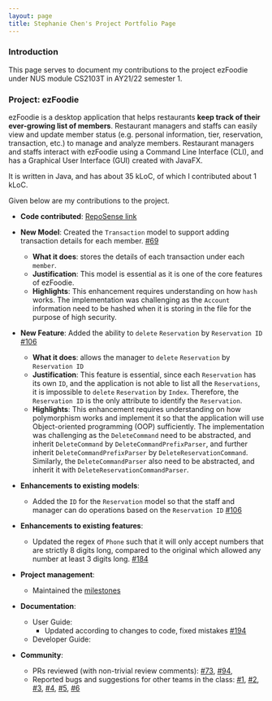 ```yaml
---
layout: page
title: Stephanie Chen's Project Portfolio Page
---
```


### Introduction

This page serves to document my contributions to the project ezFoodie under NUS module CS2103T in AY21/22 semester 1.

### Project: ezFoodie

ezFoodie is a desktop application that helps restaurants **keep track of their ever-growing list of members**.
Restaurant managers and staffs can easily view and update member status (e.g. personal information, tier, reservation, transaction, etc.) to manage and analyze members.
Restaurant managers and staffs interact with ezFoodie using a Command Line Interface (CLI), and has a Graphical User Interface (GUI) created with JavaFX.

It is written in Java, and has about 35 kLoC, of which I contributed about 1 kLoC.

Given below are my contributions to the project.

* **Code contributed**: [RepoSense link](https://nus-cs2103-ay2122s1.github.io/tp-dashboard/?breakdown=true&search=stephanie-csy)

* **New Model**: Created the `Transaction` model to support adding transaction details for each member. [\#69](https://github.com/AY2122S1-CS2103T-F12-4/tp/pull/69)
    * **What it does**: stores the details of each transaction under each `member`.
    * **Justification**: This model is essential as it is one of the core features of ezFoodie.
    * **Highlights**: This enhancement requires understanding on how `hash` works. The implementation was challenging as the `Account` information need to be hashed when it is storing in the file for the purpose of high security.

* **New Feature**: Added the ability to `delete` `Reservation` by `Reservation ID` [\#106](https://github.com/AY2122S1-CS2103T-F12-4/tp/pull/106)
    * **What it does**: allows the manager to `delete` `Reservation` by `Reservation ID`
    * **Justification**: This feature is essential, since each `Reservation` has its own `ID`, and the application is not able to list all the `Reservations`, it is impossible to `delete` `Reservation` by `Index`. Therefore, the `Reservation ID` is the only attribute to identify the `Reservation`.
    * **Highlights**: This enhancement requires understanding on how polymorphism works and implement it so that the application will use Object-oriented programming (OOP) sufficiently. The implementation was challenging as the `DeleteCommand` need to be abstracted, and inherit `DeleteCommand` by `DeleteCommandPrefixParser`, and further inherit `DeleteCommandPrefixParser` by `DeleteReservationCommand`. Similarly, the `DeleteCommandParser` also need to be abstracted, and inherit it with `DeleteReservationCommandParser`.

* **Enhancements to existing models**:
    * Added the `ID` for the `Reservation` model so that the staff and manager can do operations based on the `Reservation ID` [\#106](https://github.com/AY2122S1-CS2103T-F12-4/tp/pull/106)

* **Enhancements to existing features**:
    * Updated the regex of `Phone` such that it will only accept numbers that are strictly 8 digits long, compared to the original which allowed any number at least 3 digits long. [\#184](https://github.com/AY2122S1-CS2103T-F12-4/tp/pull/184)

* **Project management**:
    * Maintained the [milestones](https://github.com/AY2122S1-CS2103T-F12-4/tp/milestones)

* **Documentation**:
    * User Guide:
        * Updated according to changes to code, fixed mistakes
          [\#194](https://github.com/AY2122S1-CS2103T-F12-4/tp/pull/194)
    * Developer Guide:


* **Community**:
    * PRs reviewed (with non-trivial review comments):
      [\#73](https://github.com/AY2122S1-CS2103T-F12-4/tp/pull/73),
      [\#94](https://github.com/AY2122S1-CS2103T-F12-4/tp/pull/94),
    * Reported bugs and suggestions for other teams in the class:
      [\#1](https://github.com/stephanie-csy/ped/issues/1),
      [\#2](https://github.com/stephanie-csy/ped/issues/2),
      [\#3](https://github.com/stephanie-csy/ped/issues/3),
      [\#4](https://github.com/stephanie-csy/ped/issues/4),
      [\#5](https://github.com/stephanie-csy/ped/issues/5),
      [\#6](https://github.com/stephanie-csy/ped/issues/6)
